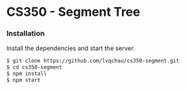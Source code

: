 # CS350 - Segment Tree

### Installation

Install the dependencies and start the server.

```sh
$ git clone https://github.com/lvqchau/cs350-segment.git
$ cd cs350-segment
$ npm install
$ npm start
```